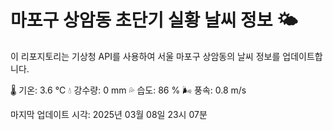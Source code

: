 
# 마포구 상암동 초단기 실황 날씨 정보 🌤️

이 리포지토리는 기상청 API를 사용하여 서울 마포구 상암동의 날씨 정보를 업데이트합니다. 

🌡️ 기온: 3.6 ℃
💧 강수량: 0 mm
💦 습도: 86 %
🌬️ 풍속: 0.8 m/s

마지막 업데이트 시각: 2025년 03월 08일 23시 07분    
